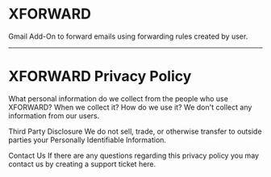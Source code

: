# XFORWARD 

Gmail Add-On to forward emails using forwarding rules created by user.

----------------------------------------------------------------------------------------------------

# XFORWARD Privacy Policy

What personal information do we collect from the people who use XFORWARD? When we collect it? How do we use it?
We don't collect any information from our users.

Third Party Disclosure
We do not sell, trade, or otherwise transfer to outside parties your Personally Identifiable Information.

Contact Us
If there are any questions regarding this privacy policy you may contact us by creating a support ticket here.
